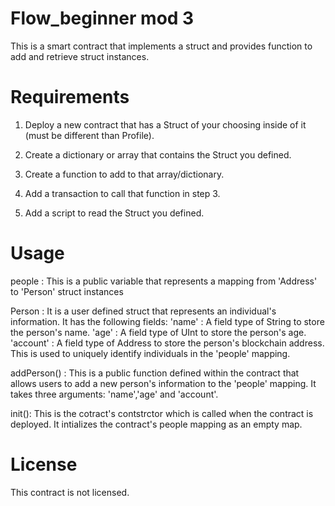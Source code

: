 # Flow_beginner mod 3

This is a smart contract that implements a struct and provides function to add and retrieve struct instances.

# Requirements

1. Deploy a new contract that has a Struct of your choosing inside of it (must be different than Profile).

2. Create a dictionary or array that contains the Struct you defined.

3. Create a function to add to that array/dictionary.

4. Add a transaction to call that function in step 3.

5. Add a script to read the Struct you defined.

# Usage

people : This is a public variable that represents a mapping from 'Address' to 'Person' struct instances

Person : It is a user defined struct that represents an individual's information. It has the following fields:
  'name' : A field type of String to store the person's name.
  'age' : A field type of UInt to store the person's age.
  'account' : A field type of Address to store the person's blockchain address. This is used to    uniquely identify individuals in the 'people' mapping.

addPerson() : This is a public function defined within the contract that allows users to add a new person's information to the 'people' mapping. It takes three arguments: 'name','age' and 'account'. 

init(): This is the cotract's contstrctor which is called when the contract is deployed. It intializes the contract's people mapping as an empty map.

# License

This contract is not licensed.





